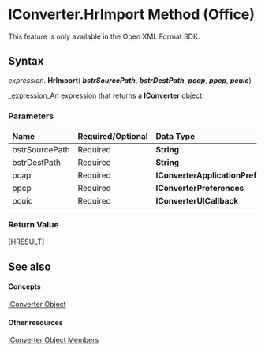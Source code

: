 
# IConverter.HrImport Method (Office)

This feature is only available in the Open XML Format SDK.


## Syntax

 _expression_. **HrImport**( **_bstrSourcePath_**,  **_bstrDestPath_**,  **_pcap_**,  **_ppcp_**,  **_pcuic_**)

 _expression_An expression that returns a  **IConverter** object.


### Parameters



|**Name**|**Required/Optional**|**Data Type**|**Description**|
|:-----|:-----|:-----|:-----|
|bstrSourcePath|Required| **String**||
|bstrDestPath|Required| **String**||
|pcap|Required| **IConverterApplicationPreferences**||
|ppcp|Required| **IConverterPreferences**||
|pcuic|Required| **IConverterUICallback**||

### Return Value

[HRESULT]


## See also


#### Concepts


 [IConverter Object](3f6180eb-c007-f915-6223-b93f485e09ef.md)
#### Other resources


 [IConverter Object Members](c8396dba-f980-18a2-0b17-29164446dc5b.md)
